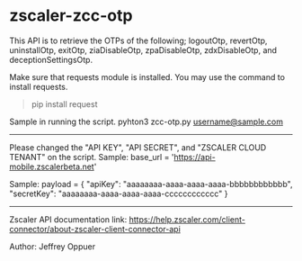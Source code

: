 # zscaler-zcc-otp

This API is to retrieve the OTPs of the following; logoutOtp, revertOtp, uninstallOtp, exitOtp, ziaDisableOtp, zpaDisableOtp, zdxDisableOtp, and deceptionSettingsOtp.

Make sure that requests module is installed. You may use the command to install requests.
> pip install request

Sample in running the script.
pyhton3 zcc-otp.py username@sample.com


***
Please changed the "API KEY", "API SECRET", and "ZSCALER CLOUD TENANT" on the script.
Sample:
base_url = 'https://api-mobile.zscalerbeta.net'

Sample:
payload = {
  "apiKey": "aaaaaaaa-aaaa-aaaa-aaaa-bbbbbbbbbbbb",
  "secretKey": "aaaaaaaa-aaaa-aaaa-aaaa-cccccccccccc"
}
***

Zscaler API documentation link:
https://help.zscaler.com/client-connector/about-zscaler-client-connector-api

Author:
Jeffrey Oppuer
